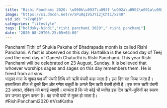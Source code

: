 ```yaml
---
title: "Rishi Panchami 2020: \u090b\u0937\u093f \u092a\u0902\u091a\u092e\u0940 \u0935\u094d\u0930\u0924 \u0915\u0925\u093e Rishi Panchami Vrat Katha \u090b\u0937\u093f \u092a\u0902\u091a\u092e\u0940 2020 \u0915\u092c \u0939\u0948 Boldsky"
image: "https://s1.dmcdn.net/v/SPu0q1VGJYi2jChti/x240"
vid_id: "x7vq0j8"
categories: "lifestyle"
tags: ["boldsky-hindi","rishi panchami 2020"," rishi panchami"]
date: "2020-08-29T05:25:05+03:00"
---
```

Panchami Tithi of Shukla Paksha of Bhadrapada month is called Rishi Panchami. A fast is observed on this day. Hartalika is the second day of Teej and the next day of Ganesh Chaturthi is Rishi Panchami. This year Rishi Panchami will be celebrated on 23 August, Sunday. It is believed that whoever worships sages and sages on this day remembers them. He is freed from all sins.   <br>भाद्रपद मास के शुक्ल पक्ष की पंचमी तिथि को ऋषि पंचमी कहा जाता है। इस दिन व्रत किया जाता है। हरतालिका तीज से दूसरे दिन और गणेश चतुर्थी के अगले दिन ऋषि पंचमी होती है। इस साल ऋषि पंचमी 23 अगस्त, रविवार को मनाई जाएगी। मान्यता है कि जो कोई भी व्यक्ति इस दिन ऋषि-मुनियों का स्मरण कर उनका पूजन करता है। वह सभी पापों से मुक्त हो जाता है।   <br>#RishiPanchami2020 #VratKatha

